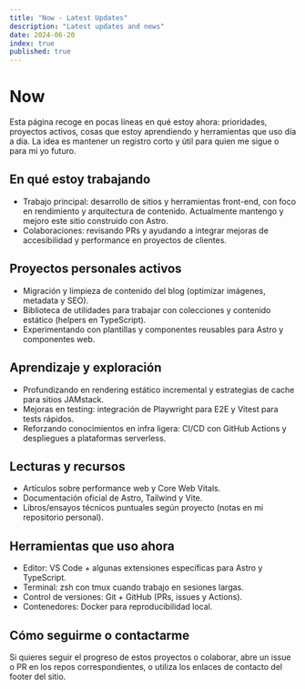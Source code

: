 ```yaml
---
title: "Now - Latest Updates"
description: "Latest updates and news"
date: 2024-06-20
index: true
published: true
---
```


# Now

Esta página recoge en pocas líneas en qué estoy ahora: prioridades, proyectos activos, cosas que estoy aprendiendo y herramientas que uso día a día. La idea es mantener un registro corto y útil para quien me sigue o para mi yo futuro.

## En qué estoy trabajando

- Trabajo principal: desarrollo de sitios y herramientas front-end, con foco en rendimiento y arquitectura de contenido. Actualmente mantengo y mejoro este sitio construido con Astro.
- Colaboraciones: revisando PRs y ayudando a integrar mejoras de accesibilidad y performance en proyectos de clientes.

## Proyectos personales activos

- Migración y limpieza de contenido del blog (optimizar imágenes, metadata y SEO).
- Biblioteca de utilidades para trabajar con colecciones y contenido estático (helpers en TypeScript).
- Experimentando con plantillas y componentes reusables para Astro y componentes web.

## Aprendizaje y exploración

- Profundizando en rendering estático incremental y estrategias de cache para sitios JAMstack.
- Mejoras en testing: integración de Playwright para E2E y Vitest para tests rápidos.
- Reforzando conocimientos en infra ligera: CI/CD con GitHub Actions y despliegues a plataformas serverless.

## Lecturas y recursos

- Artículos sobre performance web y Core Web Vitals.
- Documentación oficial de Astro, Tailwind y Vite.
- Libros/ensayos técnicos puntuales según proyecto (notas en mi repositorio personal).

## Herramientas que uso ahora

- Editor: VS Code + algunas extensiones específicas para Astro y TypeScript.
- Terminal: zsh con tmux cuando trabajo en sesiones largas.
- Control de versiones: Git + GitHub (PRs, issues y Actions).
- Contenedores: Docker para reproducibilidad local.

## Cómo seguirme o contactarme

Si quieres seguir el progreso de estos proyectos o colaborar, abre un issue o PR en los repos correspondientes, o utiliza los enlaces de contacto del footer del sitio.
